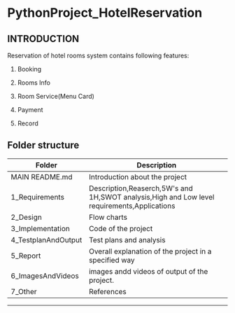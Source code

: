 # PythonProject_HotelReservation

## INTRODUCTION

Reservation of hotel rooms system contains following features:

 1. Booking
 
 2. Rooms Info
 
 3. Room Service(Menu Card)
 
 4. Payment
 
 5. Record 

## Folder structure ##
| Folder | Description|
| --- | --- |
|MAIN README.md | Introduction about the project |
|  1_Requirements | Description,Reaserch,5W's and 1H,SWOT analysis,High and Low level requirements,Applications |
|  2_Design   |   Flow charts|
|  3_Implementation | Code of the project | 
| 4_TestplanAndOutput | Test plans and analysis |
| 5_Report | Overall explanation of the project in a specified way |
| 6_ImagesAndVideos | images andd videos of output of the project.|
| 7_Other | References |


---------------------------------------------------------------------------------